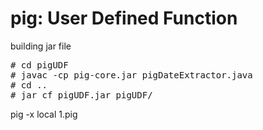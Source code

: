# pig: User Defined Function

building jar file

<pre>
# cd pigUDF
# javac -cp pig-core.jar pigDateExtractor.java
# cd ..
# jar cf pigUDF.jar pigUDF/
</pre>

pig -x local 1.pig

